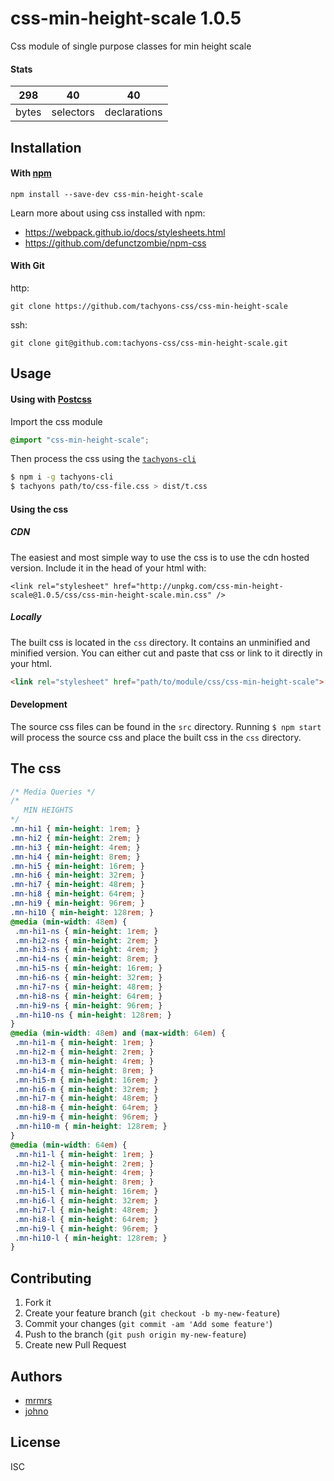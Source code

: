 # css-min-height-scale 1.0.5

Css module of single purpose classes for min height scale

#### Stats

298 | 40 | 40
---|---|---
bytes | selectors | declarations

## Installation

#### With [npm](https://npmjs.com)

```
npm install --save-dev css-min-height-scale
```

Learn more about using css installed with npm:
* https://webpack.github.io/docs/stylesheets.html
* https://github.com/defunctzombie/npm-css

#### With Git

http:
```
git clone https://github.com/tachyons-css/css-min-height-scale
```

ssh:
```
git clone git@github.com:tachyons-css/css-min-height-scale.git
```

## Usage

#### Using with [Postcss](https://github.com/postcss/postcss)

Import the css module

```css
@import "css-min-height-scale";
```

Then process the css using the [`tachyons-cli`](https://github.com/tachyons-css/tachyons-cli)

```sh
$ npm i -g tachyons-cli
$ tachyons path/to/css-file.css > dist/t.css
```

#### Using the css

##### CDN
The easiest and most simple way to use the css is to use the cdn hosted version. Include it in the head of your html with:

```
<link rel="stylesheet" href="http://unpkg.com/css-min-height-scale@1.0.5/css/css-min-height-scale.min.css" />
```

##### Locally
The built css is located in the `css` directory. It contains an unminified and minified version.
You can either cut and paste that css or link to it directly in your html.

```html
<link rel="stylesheet" href="path/to/module/css/css-min-height-scale">
```

#### Development

The source css files can be found in the `src` directory.
Running `$ npm start` will process the source css and place the built css in the `css` directory.

## The css

```css
/* Media Queries */
/*
   MIN HEIGHTS
*/
.mn-hi1 { min-height: 1rem; }
.mn-hi2 { min-height: 2rem; }
.mn-hi3 { min-height: 4rem; }
.mn-hi4 { min-height: 8rem; }
.mn-hi5 { min-height: 16rem; }
.mn-hi6 { min-height: 32rem; }
.mn-hi7 { min-height: 48rem; }
.mn-hi8 { min-height: 64rem; }
.mn-hi9 { min-height: 96rem; }
.mn-hi10 { min-height: 128rem; }
@media (min-width: 48em) {
 .mn-hi1-ns { min-height: 1rem; }
 .mn-hi2-ns { min-height: 2rem; }
 .mn-hi3-ns { min-height: 4rem; }
 .mn-hi4-ns { min-height: 8rem; }
 .mn-hi5-ns { min-height: 16rem; }
 .mn-hi6-ns { min-height: 32rem; }
 .mn-hi7-ns { min-height: 48rem; }
 .mn-hi8-ns { min-height: 64rem; }
 .mn-hi9-ns { min-height: 96rem; }
 .mn-hi10-ns { min-height: 128rem; }
}
@media (min-width: 48em) and (max-width: 64em) {
 .mn-hi1-m { min-height: 1rem; }
 .mn-hi2-m { min-height: 2rem; }
 .mn-hi3-m { min-height: 4rem; }
 .mn-hi4-m { min-height: 8rem; }
 .mn-hi5-m { min-height: 16rem; }
 .mn-hi6-m { min-height: 32rem; }
 .mn-hi7-m { min-height: 48rem; }
 .mn-hi8-m { min-height: 64rem; }
 .mn-hi9-m { min-height: 96rem; }
 .mn-hi10-m { min-height: 128rem; }
}
@media (min-width: 64em) {
 .mn-hi1-l { min-height: 1rem; }
 .mn-hi2-l { min-height: 2rem; }
 .mn-hi3-l { min-height: 4rem; }
 .mn-hi4-l { min-height: 8rem; }
 .mn-hi5-l { min-height: 16rem; }
 .mn-hi6-l { min-height: 32rem; }
 .mn-hi7-l { min-height: 48rem; }
 .mn-hi8-l { min-height: 64rem; }
 .mn-hi9-l { min-height: 96rem; }
 .mn-hi10-l { min-height: 128rem; }
}
```

## Contributing

1. Fork it
2. Create your feature branch (`git checkout -b my-new-feature`)
3. Commit your changes (`git commit -am 'Add some feature'`)
4. Push to the branch (`git push origin my-new-feature`)
5. Create new Pull Request

## Authors

* [mrmrs](http://mrmrs.io)
* [johno](http://johnotander.com)

## License

ISC

